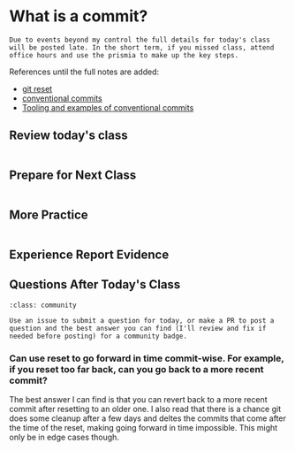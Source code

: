# What is a commit?

```{warning}
Due to events beyond my control the full details for today's class will be posted late. In the short term, if you missed class, attend office hours and use the prismia to make up the key steps. 
```

References until the full notes are added: 
- [git reset](https://git-scm.com/book/en/v2/Git-Tools-Reset-Demystified)
- [conventional commits](https://www.conventionalcommits.org/en/v1.0.0/)
- [Tooling and examples of conventional commits](https://www.conventionalcommits.org/en/about/)



## Review today's class

```{include} ../_review/2023-09-26.md
```


## Prepare for Next Class

```{include} ../_prepare/2023-09-26.md
```



## More Practice

```{include} ../_practice/2023-09-26.md
```



## Experience Report Evidence

## Questions After Today's Class 

```{admonition} GitHub practice for questions
:class: community

Use an issue to submit a question for today, or make a PR to post a question and the best answer you can find (I'll review and fix if needed before posting) for a community badge.  

```
### Can use reset to go forward in time commit-wise. For example, if you reset too far back, can you go back to a more recent commit?

The best answer I can find is that you can revert back to a more recent commit after resetting to an older one. I also read that there is a chance git does some cleanup after a few days and deltes the commits that come after the time of the reset, making going forward in time impossible. This might only be in edge cases though. 

